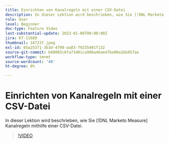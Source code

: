 ```yaml
---
title: Einrichten von Kanalregeln mit einer CSV-Datei
description: In dieser Lektion wird beschrieben, wie Sie [!DNL Marketo Measure] Kanalregeln mithilfe einer CSV-Datei.
role: User
level: Beginner
doc-type: Feature Video
last-substantial-update: 2023-01-06T00:00:00Z
jira: KT-11689
thumbnail: 347237.jpeg
exl-id: 65a25371-3b3d-4798-aa83-79235491f132
source-git-commit: b60003c6fa73401ca980a46ae47be00a1bb457ae
workflow-type: tm+mt
source-wordcount: '40'
ht-degree: 0%

---
```


# Einrichten von Kanalregeln mit einer CSV-Datei

In dieser Lektion wird beschrieben, wie Sie [!DNL Marketo Measure] Kanalregeln mithilfe einer CSV-Datei.

>[!VIDEO](https://video.tv.adobe.com/v/347237/?quality=12&learn=on)
